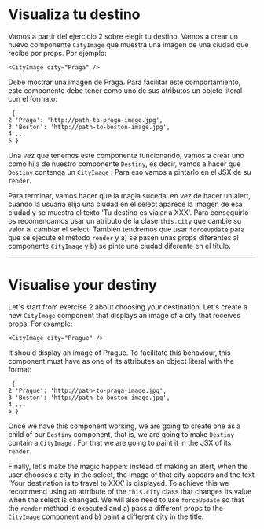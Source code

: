 # Visualiza tu destino

Vamos a partir del ejercicio 2 sobre elegir tu destino. Vamos a crear un nuevo componente `CityImage` que muestra una imagen de una ciudad que recibe por props. Por ejemplo:

```
<CityImage city="Praga" />
```

Debe mostrar una imagen de Praga. Para facilitar este comportamiento, este componente debe tener como uno de sus atributos un objeto literal con el formato:

```
 {
2 'Praga': 'http://path-to-praga-image.jpg',
3 'Boston': 'http://path-to-boston-image.jpg',
4 ...
5 }
```

Una vez que tenemos este componente funcionando, vamos a crear uno como hija de nuestro componente `Destiny`, es decir, vamos a hacer que `Destiny` contenga un `CityImage` . Para eso vamos a pintarlo en el JSX de su `render`.

Para terminar, vamos hacer que la magia suceda: en vez de hacer un alert, cuando la usuaria elija una ciudad en el select aparece la imagen de esa ciudad y se muestra el texto 'Tu destino es viajar a XXX'. Para conseguirlo os recomendamos usar un atributo de la clase `this.city` que cambie su valor al cambiar el select. También tendremos que usar `forceUpdate` para que se ejecute el método `render` y
a) se pasen unas props diferentes al componente `CityImage` y
b) se pinte una ciudad diferente en el título.

---

# Visualise your destiny

Let's start from exercise 2 about choosing your destination. Let's create a new `CityImage` component that displays an image of a city that receives props. For example:

```
<CityImage city="Prague" />
```

It should display an image of Prague. To facilitate this behaviour, this component must have as one of its attributes an object literal with the format:

```
 {
2 'Prague': 'http://path-to-praga-image.jpg',
3 'Boston': 'http://path-to-boston-image.jpg',
4 ...
5 }
```

Once we have this component working, we are going to create one as a child of our `Destiny` component, that is, we are going to make `Destiny` contain a `CityImage` . For that we are going to paint it in the JSX of its `render`.

Finally, let's make the magic happen: instead of making an alert, when the user chooses a city in the select, the image of that city appears and the text 'Your destination is to travel to XXX' is displayed. To achieve this we recommend using an attribute of the `this.city` class that changes its value when the select is changed. We will also need to use `forceUpdate` so that the `render` method is executed and
a) pass a different props to the `CityImage` component and
b) paint a different city in the title.
